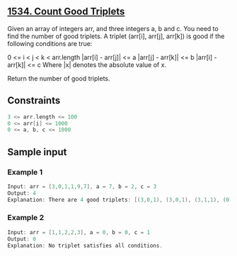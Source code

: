 ## [1534. Count Good Triplets](https://leetcode.com/problems/count-good-triplets/)
 Given an array of integers arr, and three integers a, b and c. You need to find the number of good triplets.
 A triplet (arr[i], arr[j], arr[k]) is good if the following conditions are true:

 0 <= i < j < k < arr.length
 |arr[i] - arr[j]| <= a
 |arr[j] - arr[k]| <= b
 |arr[i] - arr[k]| <= c
 Where |x| denotes the absolute value of x.

 Return the number of good triplets.

 ## Constraints
 ```c
 3 <= arr.length <= 100
 0 <= arr[i] <= 1000
 0 <= a, b, c <= 1000
 ```

 ## Sample input
 ### Example 1
 ```c
 Input: arr = [3,0,1,1,9,7], a = 7, b = 2, c = 3
 Output: 4
 Explanation: There are 4 good triplets: [(3,0,1), (3,0,1), (3,1,1), (0,1,1)].
 ```

 ### Example 2
 ```c
 Input: arr = [1,1,2,2,3], a = 0, b = 0, c = 1
 Output: 0
 Explanation: No triplet satisfies all conditions.
 ```